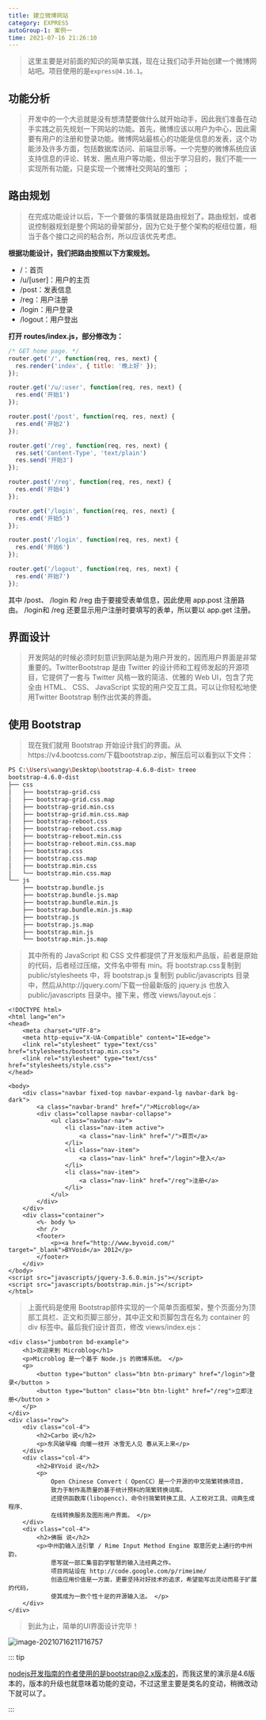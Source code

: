 ```yaml
---
title: 建立微博网站
category: EXPRESS
autoGroup-1: 案例一
time: 2021-07-16 21:26:10
---
```


> 这里主要是对前面的知识的简单实践，现在让我们动手开始创建一个微博网站吧。项目使用的是`express@4.16.1`。

## 功能分析

> 开发中的一个大忌就是没有想清楚要做什么就开始动手，因此我们准备在动手实践之前先规划一下网站的功能。首先，微博应该以用户为中心，因此需要有用户的注册和登录功能。微博网站最核心的功能是信息的发表，这个功能涉及许多方面，包括数据库访问、前端显示等。一个完整的微博系统应该支持信息的评论、转发、圈点用户等功能，但出于学习目的，我们不能一一实现所有功能，只是实现一个微博社交网站的雏形 ；

## 路由规划

> 在完成功能设计以后，下一个要做的事情就是路由规划了。路由规划，或者说控制器规划是整个网站的骨架部分，因为它处于整个架构的枢纽位置，相当于各个接口之间的粘合剂，所以应该优先考虑。  

**根据功能设计，我们把路由按照以下方案规划。**

- /：首页
- /u/[user]：用户的主页
- /post：发表信息
- /reg：用户注册
- /login：用户登录
- /logout：用户登出

**打开 routes/index.js，部分修改为：**  

```javascript
/* GET home page. */
router.get('/', function(req, res, next) {
  res.render('index', { title: '晚上好' });
});

router.get('/u/:user', function(req, res, next) {
  res.end('开始1')
});

router.post('/post', function(req, res, next) {
  res.end('开始2')
});

router.get('/reg', function(req, res, next) {
  res.set('Content-Type', 'text/plain')
  res.send('开始3')
});

router.post('/reg', function(req, res, next) {
  res.end('开始4')
});

router.get('/login', function(req, res, next) {
  res.end('开始5')
});

router.post('/login', function(req, res, next) {
  res.end('开始6')
});

router.get('/logout', function(req, res, next) {
  res.end('开始7')
});
```

其中 /post、 /login 和 /reg 由于要接受表单信息，因此使用 app.post 注册路由。 /login和 /reg 还要显示用户注册时要填写的表单，所以要以 app.get 注册。 

## 界面设计

> 开发网站的时候必须时刻意识到网站是为用户开发的，因而用户界面是非常重要的。TwitterBootstrap 是由 Twitter 的设计师和工程师发起的开源项目，它提供了一套与 Twitter 风格一致的简洁、优雅的 Web UI，包含了完全由 HTML、 CSS、 JavaScript 实现的用户交互工具。可以让你轻松地使用Twitter Bootstrap 制作出优美的界面。

## 使用 Bootstrap

> 现在我们就用 Bootstrap 开始设计我们的界面。从https://v4.bootcss.com/下载bootstrap.zip，解压后可以看到以下文件：  

```bash
PS C:\Users\wangy\Desktop\bootstrap-4.6.0-dist> treee
bootstrap-4.6.0-dist
├── css
│   ├── bootstrap-grid.css
│   ├── bootstrap-grid.css.map
│   ├── bootstrap-grid.min.css
│   ├── bootstrap-grid.min.css.map
│   ├── bootstrap-reboot.css
│   ├── bootstrap-reboot.css.map
│   ├── bootstrap-reboot.min.css
│   ├── bootstrap-reboot.min.css.map
│   ├── bootstrap.css
│   ├── bootstrap.css.map
│   ├── bootstrap.min.css
│   └── bootstrap.min.css.map
└── js
    ├── bootstrap.bundle.js
    ├── bootstrap.bundle.js.map
    ├── bootstrap.bundle.min.js
    ├── bootstrap.bundle.min.js.map
    ├── bootstrap.js
    ├── bootstrap.js.map
    ├── bootstrap.min.js
    └── bootstrap.min.js.map
```

> 其中所有的 JavaScript 和 CSS 文件都提供了开发版和产品版，前者是原始的代码，后者经过压缩，文件名中带有 min。将 bootstrap.css复制到 public/stylesheets 中，将 bootstrap.js 复制到 public/javascripts 目录中，然后从http://jquery.com/下载一份最新版的 jquery.js 也放入 public/javascripts 目录中。接下来，修改 views/layout.ejs：  

```ejs
<!DOCTYPE html>
<html lang="en">
<head>
    <meta charset="UTF-8">
    <meta http-equiv="X-UA-Compatible" content="IE=edge">
    <link rel="stylesheet" type="text/css" href="stylesheets/bootstrap.min.css">
    <link rel="stylesheet" type="text/css" href="stylesheets/style.css">
</head>

<body>
    <div class="navbar fixed-top navbar-expand-lg navbar-dark bg-dark">
        <a class="navbar-brand" href="/">Microblog</a>
        <div class="collapse navbar-collapse">
            <ul class="navbar-nav">
                <li class="nav-item active">
                    <a class="nav-link" href="/">首页</a>
                </li>
                <li class="nav-item">
                    <a class="nav-link" href="/login">登入</a>
                </li>
                <li class="nav-item">
                    <a class="nav-link" href="/reg">注册</a>
                </li>
            </ul>
        </div>
    </div>
    <div class="container">
        <%- body %>
        <hr />
        <footer>
            <p><a href="http://www.byvoid.com/" target="_blank">BYVoid</a> 2012</p>
        </footer>
    </div>
</body>
<script src="javascripts/jquery-3.6.0.min.js"></script>
<script src="javascripts/bootstrap.min.js"></script>
</html>
```

> 上面代码是使用 Bootstrap部件实现的一个简单页面框架，整个页面分为顶部工具栏、正文和页脚三部分，其中正文和页脚包含在名为 container 的 div 标签中。最后我们设计首页，修改 views/index.ejs：  

```ejs
<div class="jumbotron bd-example">
    <h1>欢迎来到 Microblog</h1>
    <p>Microblog 是一个基于 Node.js 的微博系统。 </p>
    <p>
        <button type="button" class="btn btn-primary" href="/login">登录</button >
        <button type="button" class="btn btn-light" href="/reg">立即注册</button >
    </p>
</div>
<div class="row">
    <div class="col-4">
        <h2>Carbo 说</h2>
        <p>东风破早梅 向暖一枝开 冰雪无人见 春从天上来</p>
    </div>
    <div class="col-4">
        <h2>BYVoid 说</h2>
        <p>
            Open Chinese Convert（ OpenCC）是一个开源的中文简繁转换项目，
            致力于制作高质量的基于统计预料的简繁转换词库。
            还提供函数库(libopencc)、命令行简繁转换工具、人工校对工具、词典生成程序、
            在线转换服务及图形用户界面。 </p>
    </div>
    <div class="col-4">
        <h2>佛振 说</h2>
        <p>中州韵输入法引擎 / Rime Input Method Engine 取意历史上通行的中州韵，
            愿写就一部汇集音韵学智慧的输入法经典之作。
            项目网站设在 http://code.google.com/p/rimeime/
            创造应用价值是一方面，更要坚持对好技术的追求，希望能写出灵动而易于扩展的代码，
            使其成为一款个性十足的开源输入法。 </p>
    </div>
</div>
```

> 到此为止，简单的UI界面设计完毕！

![image-20210716211716757](assets/image-20210716211716757.png)

::: tip

nodejs开发指南的作者使用的是bootstrap@2.x版本的，而我这里的演示是4.6版本的，版本的升级也就意味着功能的变动，不过这里主要是类名的变动，稍微改动下就可以了。

:::
